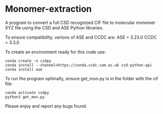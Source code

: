 # Monomer-extraction
A program to convert a full CSD recognized CIF file to molecular monomer XYZ file using the CSD and ASE Python libraries.

To ensure compatibility, verions of ASE and CCDC are:
ASE = 3.23.0
CCDC = 3.3.0

To create an environment ready for this code use:
```
conda create -n csdpy
conda install --channel=https://conda.ccdc.cam.ac.uk csd-python-api
conda install ase
```

To run the program optimally, ensure get_mon.py is in the folder with the cif file:
```
conda activate csdpy
python3 get_mon.py
```

Please enjoy and report any bugs found.
